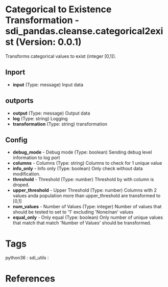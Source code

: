 # Categorical to Existence Transformation - sdi_pandas.cleanse.categorical2exist (Version: 0.0.1)

Transforms categorical values to exist (integer [0,1]).

## Inport

* **input** (Type: message) Input data

## outports

* **output** (Type: message) Output data
* **log** (Type: string) Logging
* **transformation** (Type: string) transformation

## Config

* **debug_mode** - Debug mode (Type: boolean) Sending debug level information to log port
* **columns** - Columns (Type: string) Columns to check for 1 unique value
* **info_only** - Info only (Type: boolean) Only check without data modification.
* **threshold** - Threshold (Type: number) Threshold by with column is droped.
* **upper_threshold** - Upper Threshold (Type: number) Columns with 2 values anda population more than upper_threshold are transformed to [0,1]
* **num_values** - Number of Values (Type: integer) Number of values that should be tested to set to '1' excluding 'None/nan' values
* **equal_only** - Only equal (Type: boolean) Only number of unique values that match that match 'Number of Values' should be transformed.


# Tags
python36 : sdi_utils : 

# References


